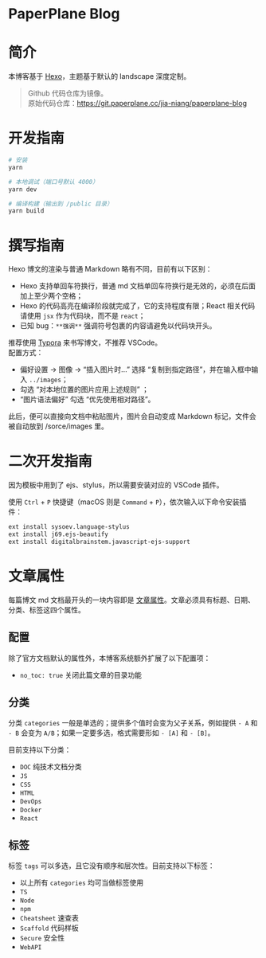 # PaperPlane Blog

# 简介

本博客基于 [Hexo](https://hexo.io/zh-cn/)，主题基于默认的 landscape 深度定制。

> Github 代码仓库为镜像。  
> 原始代码仓库：https://git.paperplane.cc/jia-niang/paperplane-blog

# 开发指南

```bash
# 安装
yarn

# 本地调试（端口号默认 4000）
yarn dev

# 编译构建（输出到 /public 目录）
yarn build
```

# 撰写指南

Hexo 博文的渲染与普通 Markdown 略有不同，目前有以下区别：

- Hexo 支持单回车符换行，普通 md 文档单回车符换行是无效的，必须在后面加上至少两个空格；
- Hexo 的代码高亮在编译阶段就完成了，它的支持程度有限；React 相关代码请使用 `jsx` 作为代码块，而不是 `react`；
- 已知 bug：`**强调**` 强调符号包裹的内容请避免以代码块开头。

推荐使用 [Typora](https://typora.io/) 来书写博文，不推荐 VSCode。  
配置方式：

- 偏好设置 → 图像 → “插入图片时…” 选择 “复制到指定路径”，并在输入框中输入 `../images`；
- 勾选 “对本地位置的图片应用上述规则” ；
- “图片语法偏好” 勾选 “优先使用相对路径”。

此后，便可以直接向文档中粘贴图片，图片会自动变成 Markdown 标记，文件会被自动放到 /sorce/images 里。

# 二次开发指南

因为模板中用到了 ejs、stylus，所以需要安装对应的 VSCode 插件。

使用 `Ctrl` + `P` 快捷键（macOS 则是 `Command` + `P`），依次输入以下命令安装插件：

```bash
ext install sysoev.language-stylus
ext install j69.ejs-beautify
ext install digitalbrainstem.javascript-ejs-support
```

# 文章属性

每篇博文 md 文档最开头的一块内容即是 [文章属性](https://hexo.io/zh-cn/docs/front-matter)。文章必须具有标题、日期、分类、标签这四个属性。

## 配置

除了官方文档默认的属性外，本博客系统额外扩展了以下配置项：

- `no_toc: true` 关闭此篇文章的目录功能

## 分类

分类 `categories` 一般是单选的；提供多个值时会变为父子关系，例如提供 `- A` 和 `- B` 会变为 `A/B`；如果一定要多选，格式需要形如 `- [A]` 和 `- [B]`。

目前支持以下分类：

- `DOC` 纯技术文档分类
- `JS`
- `CSS`
- `HTML`
- `DevOps`
- `Docker`
- `React`

## 标签

标签 `tags` 可以多选，且它没有顺序和层次性。目前支持以下标签：

- 以上所有 `categories` 均可当做标签使用
- `TS`
- `Node`
- `npm`
- `Cheatsheet` 速查表
- `Scaffold` 代码样板
- `Secure` 安全性
- `WebAPI`
